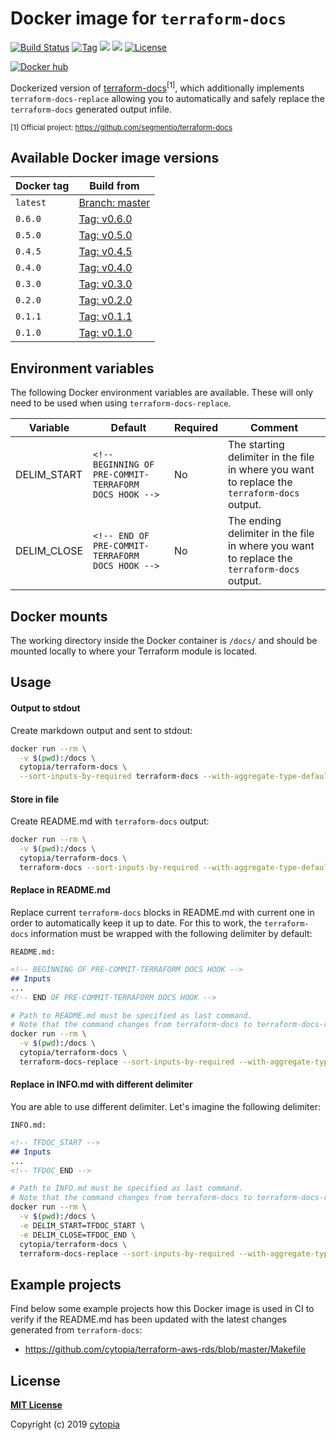 # Docker image for `terraform-docs`

[![Build Status](https://travis-ci.com/cytopia/docker-terraform-docs.svg?branch=master)](https://travis-ci.com/cytopia/docker-terraform-docs)
[![Tag](https://img.shields.io/github/tag/cytopia/docker-terraform-docs.svg)](https://github.com/cytopia/docker-terraform-docs/releases)
[![](https://images.microbadger.com/badges/version/cytopia/terraform-docs:latest.svg)](https://microbadger.com/images/cytopia/terraform-docs:latest "terraform-docs")
[![](https://images.microbadger.com/badges/image/cytopia/terraform-docs:latest.svg)](https://microbadger.com/images/cytopia/terraform-docs:latest "terraform-docs")
[![License](https://img.shields.io/badge/license-MIT-%233DA639.svg)](https://opensource.org/licenses/MIT)


[![Docker hub](http://dockeri.co/image/cytopia/terraform-docs)](https://hub.docker.com/r/cytopia/terraform-docs)


Dockerized version of [terraform-docs](https://github.com/segmentio/terraform-docs)<sup>[1]</sup>,
which additionally implements `terraform-docs-replace` allowing you to automatically and safely
replace the `terraform-docs` generated output infile.

<sub>[1] Official project: https://github.com/segmentio/terraform-docs</sub>


## Available Docker image versions

| Docker tag | Build from |
|------------|------------|
| `latest`   | [Branch: master](https://github.com/segmentio/terraform-docs) |
| `0.6.0`    | [Tag: v0.6.0](https://github.com/segmentio/terraform-docs/tree/v0.6.0) |
| `0.5.0`    | [Tag: v0.5.0](https://github.com/segmentio/terraform-docs/tree/v0.5.0) |
| `0.4.5`    | [Tag: v0.4.5](https://github.com/segmentio/terraform-docs/tree/v0.4.5) |
| `0.4.0`    | [Tag: v0.4.0](https://github.com/segmentio/terraform-docs/tree/v0.4.0) |
| `0.3.0`    | [Tag: v0.3.0](https://github.com/segmentio/terraform-docs/tree/v0.3.0) |
| `0.2.0`    | [Tag: v0.2.0](https://github.com/segmentio/terraform-docs/tree/v0.2.0) |
| `0.1.1`    | [Tag: v0.1.1](https://github.com/segmentio/terraform-docs/tree/v0.1.1) |
| `0.1.0`    | [Tag: v0.1.0](https://github.com/segmentio/terraform-docs/tree/v0.1.0) |


## Environment variables

The following Docker environment variables are available. These will only need to be used when
using `terraform-docs-replace`.

| Variable | Default | Required | Comment |
|----------|---------|----------|---------|
| DELIM_START | `<!-- BEGINNING OF PRE-COMMIT-TERRAFORM DOCS HOOK -->` | No | The starting delimiter in the file in where you want to replace the `terraform-docs` output. |
| DELIM_CLOSE | `<!-- END OF PRE-COMMIT-TERRAFORM DOCS HOOK -->` | No | The ending delimiter in the file in where you want to replace the `terraform-docs` output. |


## Docker mounts

The working directory inside the Docker container is `/docs/` and should be mounted locally to
where your Terraform module is located.


## Usage

#### Output to stdout
Create markdown output and sent to stdout:
```bash
docker run --rm \
  -v $(pwd):/docs \
  cytopia/terraform-docs \
  --sort-inputs-by-required terraform-docs --with-aggregate-type-defaults md .
```

#### Store in file
Create README.md with `terraform-docs` output:
```bash
docker run --rm \
  -v $(pwd):/docs \
  cytopia/terraform-docs \
  terraform-docs --sort-inputs-by-required --with-aggregate-type-defaults md . > README.md
```

#### Replace in README.md
Replace current `terraform-docs` blocks in README.md with current one in order to automatically
keep it up to date. For this to work, the `terraform-docs` information must be wrapped with the
following delimiter by default:

`README.md:`
```markdown
<!-- BEGINNING OF PRE-COMMIT-TERRAFORM DOCS HOOK -->
## Inputs
...
<!-- END OF PRE-COMMIT-TERRAFORM DOCS HOOK -->
```

```bash
# Path to README.md must be specified as last command.
# Note that the command changes from terraform-docs to terraform-docs-replace
docker run --rm \
  -v $(pwd):/docs \
  cytopia/terraform-docs \
  terraform-docs-replace --sort-inputs-by-required --with-aggregate-type-defaults md README.md
```

#### Replace in INFO.md with different delimiter
You are able to use different delimiter. Let's imagine the following delimiter:

`INFO.md:`
```markdown
<!-- TFDOC_START -->
## Inputs
...
<!-- TFDOC_END -->
```

```bash
# Path to INFO.md must be specified as last command.
# Note that the command changes from terraform-docs to terraform-docs-replace
docker run --rm \
  -v $(pwd):/docs \
  -e DELIM_START=TFDOC_START \
  -e DELIM_CLOSE=TFDOC_END \
  cytopia/terraform-docs \
  terraform-docs-replace --sort-inputs-by-required --with-aggregate-type-defaults md INFO.md
```


## Example projects

Find below some example projects how this Docker image is used in CI to verify if the README.md has
been updated with the latest changes generated from `terraform-docs`:

* https://github.com/cytopia/terraform-aws-rds/blob/master/Makefile


## License

**[MIT License](LICENSE)**

Copyright (c) 2019 [cytopia](https://github.com/cytopia)
